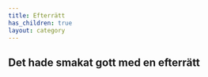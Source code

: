 ```yaml
---
title: Efterrätt
has_children: true
layout: category
---
```

## Det hade smakat gott med en efterrätt

